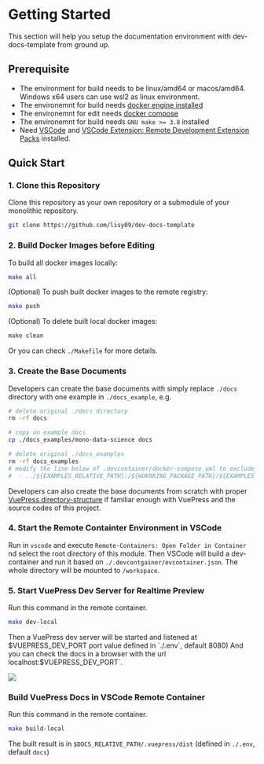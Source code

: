 # Getting Started

This section will help you setup the documentation environment with dev-docs-template from ground up.

## Prerequisite

- The environment for build needs to be linux/amd64 or macos/amd64. Windows x64 users can use wsl2 as linux environment.
- The environemnt for build needs [docker engine installed](https://docs.docker.om/engine/install/)
- The environemnt for edit needs [docker compose](https://docs.docker.com/compose/install/)
- The environemnt for build needs `GNU make >= 3.8` installed
- Need [VSCode](https://code.visualstudio.com/docs/setup/etup-overview) and [VSCode Extension: Remote Development Extension Packs](https://marketplace.visualstudio.com/items?itemName=ms-vscode-remote.scode-remote-extensionpack) installed.

## Quick Start

### 1. Clone this Repository

Clone this repository as your own repository or a submodule of your monolithic repository.

```bash
git clone https://github.com/lisy09/dev-docs-template
```

### 2. Build Docker Images before Editing

To build all docker images locally:
```bash
make all
```

(Optional) To push built docker images to the remote registry:
```bash
make push
```

(Optional) To delete built local docker images:
```bash
make clean
```

Or you can check `./Makefile` for more details.

### 3. Create the Base Documents

Developers can create the base documents with simply replace `./docs` directory with one example in `./docs_example`, e.g.

```bash
# delete original ./docs directory
rm -rf docs

# copy an example docs
cp ./docs_examples/mono-data-science docs

# delete original ./docs_examples
rm -rf docs_examples
# modify the line below of .devcontainer/docker-compose.yml to exclude mounting docs_examples
#  - ../${EXAMPLES_RELATIVE_PATH}:/${WOKRKING_PACKAGE_PATH}/${EXAMPLES_RELATIVE_PATH}:cached
```

Developers can also create the base documents from scratch with proper [VuePress directory-structure](https://vuepress.vuejs.org/zh/guide/directory-structure.html) if familiar enough with VuePress and the source codes of this project.

### 4.  Start the Remote Containter Environment in VSCode

Run in `vscode` and execute `Remote-Containers: Open Folder in Container` nd select the root directory of this module.
Then VSCode will build a dev-container and run it based on `./.devcontgainer/evcontainer.json`.
The whole directory will be mounted to `/workspace`.

### 5. Start VuePress Dev Server for Realtime Preview

Run this command in the remote container.

```bash
make dev-local
```

Then a VuePress dev server will be started and listened at $VUEPRESS_DEV_PORT port value defined in `./.env`, default 8080)
And you can check the docs in a browser with the url localhost:$VUEPRESS_DEV_PORT`.

![](./quick-start.gif)

### Build VuePress Docs in VSCode Remote Container

Run this command in the remote container.

```bash
make build-local
```

The built result is in `$DOCS_RELATIVE_PATH/.vuepress/dist` (defined in `./.env`, default `docs`)